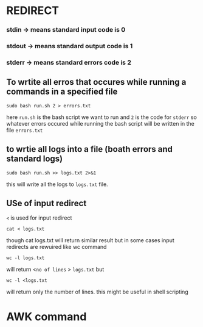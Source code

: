 # REDIRECT
### stdin -> means standard input code is 0
### stdout -> means standard output code is 1
### stderr -> means standard errors code is 2

## To wrtite all erros that occures while running a commands in a specified file

```
sudo bash run.sh 2 > errors.txt 
```

here `run.sh` is the bash script we want to run and `2` is the code for `stderr` so whatever errors occured while running the bash script will be written in the file  `errors.txt`

## to wrtie all logs into a file (boath errors and standard logs)

``` 
sudo bash run.sh >> logs.txt 2>&1 
```
this will write all the logs to `logs.txt` file.

## USe of input redirect
 `<` is used for input redirect 

 ```
 cat < logs.txt
```

though cat logs.txt will return similar result but in some cases input redirects are rewuired like wc command

```
wc -l logs.txt 
```
will return <`no of lines` > `logs.txt` 
but 
```
wc -l <logs.txt
```
will return only the number of lines.  this might be useful in shell scripting


# AWK command

